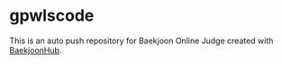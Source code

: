 # gpwlscode
This is an auto push repository for Baekjoon Online Judge created with [BaekjoonHub](https://github.com/BaekjoonHub/BaekjoonHub).
